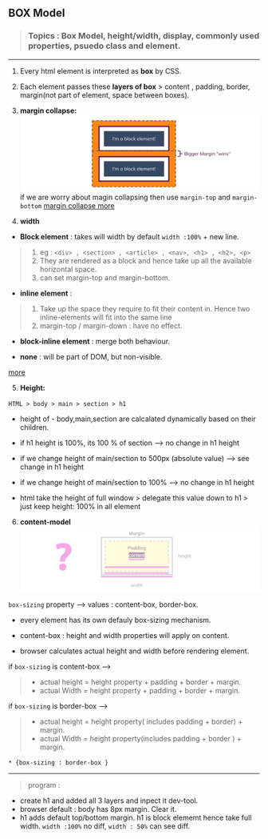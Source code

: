 ## BOX Model

> ### Topics :  Box Model, height/width, display, commonly used properties, psuedo class and element.
***

1. Every html element is interpreted as **box** by CSS.

2. Each element passes these **layers of box** >  content , padding, border, margin(not part of element, space between boxes).

3. **margin collapse:**
![img](https://github.com/lekhrajdinkar/css_html/blob/master/NOTES-CSS/assets/margin.JPG)
if we are worry about magin collapsing then use `margin-top` and `margin-bottom`
[margin collapse more](https://developer.mozilla.org/en-US/docs/Web/CSS/CSS_Box_Model/Mastering_margin_collapsing)

4. **width**
- **Block element** : takes will width by default `width :100%` + new line. 
> 1. eg : `<div> , <section> , <article> , <nav>, <h1> , <h2>, <p>`
> 2. They are rendered as a block and hence take up all the available horizontal space.
> 3. can set margin-top and margin-bottom.

- **inline element** : 
> 1. Take up the space they require to fit their content in. Hence two inline-elements will fit into the same line
> 2. margin-top / margin-down : have no effect.

- **block-inline element** : merge both behaviour.

- **none** : will be part of DOM, but non-visible.

[more ]( https://hacks.mozilla.org/2015/03/understanding-inline-box-model/)

5. **Height:**

`HTML > body > main > section > h1`
- height of - body,main,section are calcalated dynamically based on their children.
- if h1 height is 100%, its 100 % of section --> no change in h1 height
- if we change height of main/section to 500px (absolute value) --> see change in h1 height
- if we change height of main/section to 100% -->  no change in h1 height

- html take the height of full window > delegate this value down to h1 > just keep height: 100% in all element

6. **content-model**
![img](https://github.com/lekhrajdinkar/css_html/blob/master/NOTES-CSS/assets/cm1.JPG)

`box-sizing` property --> values : content-box, border-box.

- every element has its own defauly box-sizing mechanism.
- content-box : height and width properties will apply on content. 

- browser calculates actual height and width before rendering element.

if  `box-sizing` is content-box --> 
> - actual height = height property  + padding + border + margin.
> - actual Width = height property  + padding + border + margin.

if  `box-sizing` is border-box --> 
> - actual height = height property( includes padding + border) + margin.
> - actual Width = height property(includes padding + border ) + margin.

```
* {box-sizing : border-box }
```
***
> program :
- create h1 and added all 3 layers and inpect it dev-tool.
- browser default : body has 8px margin. Clear it.
- h1 adds default top/bottom margin. h1 is block elememt hence take full width. `width :100%` no diff, `width : 50%` can see diff.


